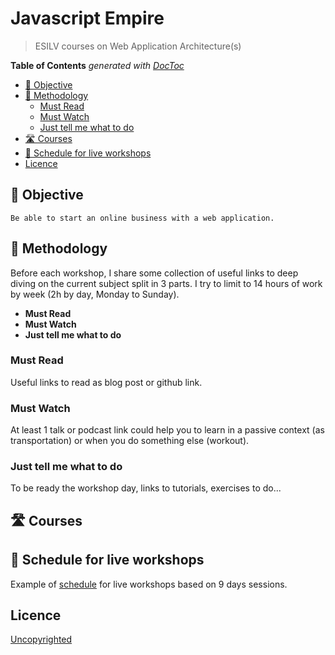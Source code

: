 # Javascript Empire

> ESILV courses on Web Application Architecture(s)

<!-- START doctoc generated TOC please keep comment here to allow auto update -->
<!-- DON'T EDIT THIS SECTION, INSTEAD RE-RUN doctoc TO UPDATE -->
**Table of Contents**  *generated with [DocToc](https://github.com/thlorenz/doctoc)*

- [🎯 Objective](#%F0%9F%8E%AF-objective)
- [🎣 Methodology](#%F0%9F%8E%A3-methodology)
  - [Must Read](#must-read)
  - [Must Watch](#must-watch)
  - [Just tell me what to do](#just-tell-me-what-to-do)
- [🛣️ Courses](#%F0%9F%9B%A3%EF%B8%8F-courses)
- [📅 Schedule for live workshops](#%F0%9F%93%85-schedule-for-live-workshops)
- [Licence](#licence)

<!-- END doctoc generated TOC please keep comment here to allow auto update -->


## 🎯 Objective

```
Be able to start an online business with a web application.
```

## 🎣 Methodology

Before each workshop, I share some collection of useful links to deep diving on the current subject split in 3 parts. I try to limit to 14 hours of work by week (2h by day, Monday to Sunday).

* **Must Read**
* **Must Watch**
* **Just tell me what to do**

### Must Read

Useful links to read as blog post or github link.

### Must Watch

At least 1 talk or podcast link could help you to learn in a passive context (as transportation) or when you do something else (workout).

### Just tell me what to do

To be ready the workshop day, links to tutorials, exercises to do...

## 🛣️ Courses

## 📅 Schedule for live workshops

Example of [schedule](./SCHEDULE.md) for live workshops based on 9 days sessions.

## Licence

[Uncopyrighted](http://zenhabits.net/uncopyright/)
